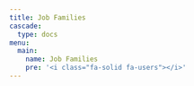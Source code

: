 ```yaml
---
title: Job Families
cascade:
  type: docs
menu:
  main:
    name: Job Families
    pre: '<i class="fa-solid fa-users"></i>'
---
```


